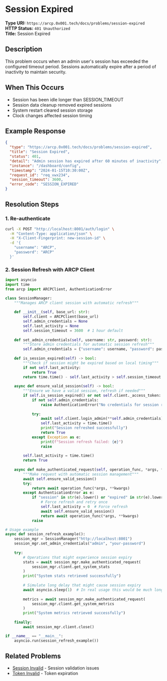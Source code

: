 # Session Expired

**Type URI:** `https://arcp.0x001.tech/docs/problems/session-expired`  
**HTTP Status:** `401 Unauthorized`  
**Title:** Session Expired

## Description

This problem occurs when an admin user's session has exceeded the configured timeout period. Sessions automatically expire after a period of inactivity to maintain security.

## When This Occurs

- Session has been idle longer than SESSION_TIMEOUT
- Session data cleanup removed expired sessions
- System restart cleared session storage
- Clock changes affected session timing

## Example Response

```json
{
  "type": "https://arcp.0x001.tech/docs/problems/session-expired",
  "title": "Session Expired", 
  "status": 401,
  "detail": "Admin session has expired after 60 minutes of inactivity",
  "instance": "/dashboard/config",
  "timestamp": "2024-01-15T10:30:00Z",
  "request_id": "req_vwx234",
  "session_timeout": 3600,
  "error_code": "SESSION_EXPIRED"
}
```

## Resolution Steps

### 1. Re-authenticate
```bash
curl -X POST "http://localhost:8001/auth/login" \
  -H "Content-Type: application/json" \
  -H "X-Client-Fingerprint: new-session-id" \
  -d '{
    "username": "ARCP",
    "password": "ARCP"
  }'
```

### 2. Session Refresh with ARCP Client
```python
import asyncio
import time
from arcp import ARCPClient, AuthenticationError

class SessionManager:
    """Manages ARCP client session with automatic refresh"""
    
    def __init__(self, base_url: str):
        self.client = ARCPClient(base_url)
        self.admin_credentials = None
        self.last_activity = None
        self.session_timeout = 3600  # 1 hour default
    
    def set_admin_credentials(self, username: str, password: str):
        """Store admin credentials for automatic session refresh"""
        self.admin_credentials = {"username": username, "password": password}
    
    def is_session_expired(self) -> bool:
        """Check if session might be expired based on local timing"""
        if not self.last_activity:
            return True
        return time.time() - self.last_activity > self.session_timeout
    
    async def ensure_valid_session(self) -> bool:
        """Ensure we have a valid session, refresh if needed"""
        if self.is_session_expired() or not self.client._access_token:
            if not self.admin_credentials:
                raise AuthenticationError("No credentials for session refresh")
            
            try:
                await self.client.login_admin(**self.admin_credentials)
                self.last_activity = time.time()
                print("Session refreshed successfully")
                return True
            except Exception as e:
                print(f"Session refresh failed: {e}")
                raise
        
        self.last_activity = time.time()
        return True
    
    async def make_authenticated_request(self, operation_func, *args, **kwargs):
        """Make request with automatic session management"""
        await self.ensure_valid_session()
        try:
            return await operation_func(*args, **kwargs)
        except AuthenticationError as e:
            if "session" in str(e).lower() or "expired" in str(e).lower():
                # Force refresh and retry once
                self.last_activity = 0  # Force refresh
                await self.ensure_valid_session()
                return await operation_func(*args, **kwargs)
            raise

# Usage example
async def session_refresh_example():
    session_mgr = SessionManager("http://localhost:8001")
    session_mgr.set_admin_credentials("admin", "your-password")
    
    try:
        # Operations that might experience session expiry
        stats = await session_mgr.make_authenticated_request(
            session_mgr.client.get_system_stats
        )
        print("System stats retrieved successfully")
        
        # Simulate long delay that might cause session expiry
        await asyncio.sleep(1)  # In real usage this would be much longer
        
        metrics = await session_mgr.make_authenticated_request(
            session_mgr.client.get_system_metrics
        )
        print("System metrics retrieved successfully")
        
    finally:
        await session_mgr.client.close()

if __name__ == "__main__":
    asyncio.run(session_refresh_example())
```

## Related Problems

- [Session Invalid](./session-invalid.md) - Session validation issues
- [Token Invalid](./token-invalid.md) - Token expiration